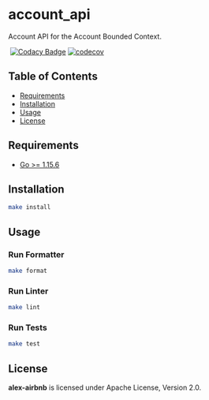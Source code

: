 # account_api

Account API for the Account Bounded Context.

[![<alex-airbnb>](https://circleci.com/gh/alex-airbnb/account_api.svg?style=svg)](https://circleci.com/github/alex-airbnb/account_api) [![Codacy Badge](https://api.codacy.com/project/badge/Grade/fc14de244dbc439aae5d852980e545d6)](https://app.codacy.com/gh/alex-airbnb/account_api?utm_source=github.com&utm_medium=referral&utm_content=alex-airbnb/account_api&utm_campaign=Badge_Grade) [![codecov](https://codecov.io/gh/alex-airbnb/golang_spike_project/branch/master/graph/badge.svg?token=MYWIOBU7FY)](https://codecov.io/gh/alex-airbnb/golang_spike_project)

## Table of Contents

- [Requirements](#requirements)
- [Installation](#installation)
- [Usage](#usage)
- [License](#license)

## Requirements

- [Go >= 1.15.6](https://golang.org/doc/install)

## Installation

```sh
make install
```

## Usage

### Run Formatter

```sh
make format
```

### Run Linter

```sh
make lint
```

### Run Tests

```sh
make test
```

## License

**alex-airbnb** is licensed under Apache License, Version 2.0.
